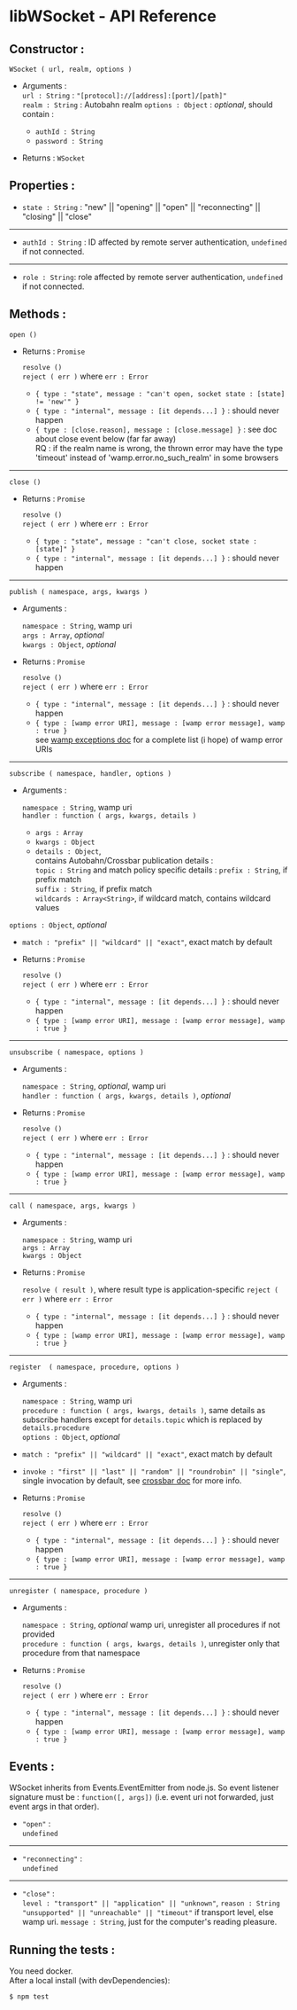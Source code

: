 libWSocket - API Reference
================================

Constructor :
-------------
`WSocket ( url, realm, options )`  

 * Arguments :  
   `url : String` : `"[protocol]://[address]:[port]/[path]"`  
   `realm : String` : Autobahn realm
   `options : Object` : *optional*, should contain :  

   * `authId : String`  
   * `password : String`

 * Returns : `WSocket`

Properties :
------------
 * `state : String` : "new" || "opening" || "open" || "reconnecting" || "closing" || "close"

---

 * `authId : String` : ID affected by remote server authentication, `undefined` if not connected.

---

 * `role : String`: role affected by remote server authentication, `undefined` if not connected.

Methods :
---------
`open ()`

 * Returns : `Promise`  

   `resolve ()`  
   `reject ( err )` where `err : Error`  

   * `{ type : "state", message : "can't open, socket state : [state] != 'new'" }`  
   * `{ type : "internal", message : [it depends...] }` : should never happen  
   * `{ type : [close.reason], message : [close.message] }` : see doc about close event below (far far away)  
   RQ : if the realm name is wrong, the thrown error may have the type 'timeout' instead of 'wamp.error.no_such_realm' in some browsers  

---

`close ()`  

 * Returns : `Promise`  

   `resolve ()`  
   `reject ( err )` where `err : Error`  

   * `{ type : "state", message : "can't close, socket state : [state]" }`  
   * `{ type : "internal", message : [it depends...] }` : should never happen  

---

`publish ( namespace, args, kwargs )`  

 * Arguments :  

   `namespace : String`, wamp uri  
   `args : Array`, *optional*  
   `kwargs : Object`, *optional*

 * Returns : `Promise`  

   `resolve ()`  
   `reject ( err )` where `err : Error`  

   * `{ type : "internal", message : [it depends...] }` : should never happen  
   * `{ type : [wamp error URI], message : [wamp error message], wamp : true }`  
   see [wamp exceptions doc](http://autobahn.ws/python/reference/autobahn.wamp.html#module-autobahn.wamp.exception) for a complete list (i hope) of wamp error URIs

---

`subscribe ( namespace, handler, options )`  

 * Arguments :  

   `namespace : String`, wamp uri  
   `handler : function ( args, kwargs, details )`  

   * `args : Array`  
   * `kwargs : Object`
   * `details : Object`,  
   contains Autobahn/Crossbar publication details :  
   `topic : String`
   and match policy specific details :
   `prefix : String`, if prefix match  
	 `suffix : String`, if prefix match  
	 `wildcards : Array<String>`, if wildcard match, contains wildcard values

  `options : Object`, *optional*  

   * `match : "prefix" || "wildcard" || "exact"`, exact match by default

 * Returns : `Promise`  

   `resolve ()`  
   `reject ( err )` where `err : Error`  

   * `{ type : "internal", message : [it depends...] }` : should never happen  
   * `{ type : [wamp error URI], message : [wamp error message], wamp : true }`

---

`unsubscribe ( namespace, options )`  

 * Arguments :  

   `namespace : String`, *optional*, wamp uri  
   `handler : function ( args, kwargs, details )`, *optional*  

 * Returns : `Promise`  

   `resolve ()`  
   `reject ( err )` where `err : Error`  

   * `{ type : "internal", message : [it depends...] }` : should never happen  
   * `{ type : [wamp error URI], message : [wamp error message], wamp : true }`

---

`call ( namespace, args, kwargs )`  

 * Arguments :  

   `namespace : String`, wamp uri  
   `args : Array`  
   `kwargs : Object`  

 * Returns : `Promise`  

   `resolve ( result )`, where result type is application-specific
   `reject ( err )` where `err : Error`  

   * `{ type : "internal", message : [it depends...] }` : should never happen  
   * `{ type : [wamp error URI], message : [wamp error message], wamp : true }`

---

`register  ( namespace, procedure, options )`  

 * Arguments :  

   `namespace : String`, wamp uri  
   `procedure : function ( args, kwargs, details )`, same details as subscribe handlers except for `details.topic` which is replaced by `details.procedure`  
   `options : Object`, *optional*

  * `match : "prefix" || "wildcard" || "exact"`, exact match by default
  * `invoke : "first" || "last" || "random" || "roundrobin" || "single"`, single invocation by default, see [crossbar doc](http://crossbar.io/docs/Shared-Registrations/) for more info.

 * Returns : `Promise`  

   `resolve ()`  
   `reject ( err )` where `err : Error`  

   * `{ type : "internal", message : [it depends...] }` : should never happen  
   * `{ type : [wamp error URI], message : [wamp error message], wamp : true }`

---

`unregister ( namespace, procedure )`  

 * Arguments :  

   `namespace : String`, *optional* wamp uri, unregister all procedures if not provided  
   `procedure : function ( args, kwargs, details )`, unregister only that procedure from that namespace  

 * Returns : `Promise`  

   `resolve ()`  
   `reject ( err )` where `err : Error`  

   * `{ type : "internal", message : [it depends...] }` : should never happen  
   * `{ type : [wamp error URI], message : [wamp error message], wamp : true }`

Events :
--------
WSocket inherits from Events.EventEmitter from node.js. So event listener signature must be : `function([, args])` (i.e. event uri not forwarded, just event args in that order).

 * `"open"` :  
  `undefined`  

---

 * `"reconnecting"` :  
  `undefined`  

---

 * `"close"` :  
  `level : "transport" || "application" || "unknown"`,
  `reason : String "unsupported" || "unreachable" || "timeout"` if transport level, else wamp uri.
  `message : String`, just for the computer's reading pleasure.  

Running the tests :
-------------------
You need docker.  
After a local install (with devDependencies):

```bash
$ npm test
```
